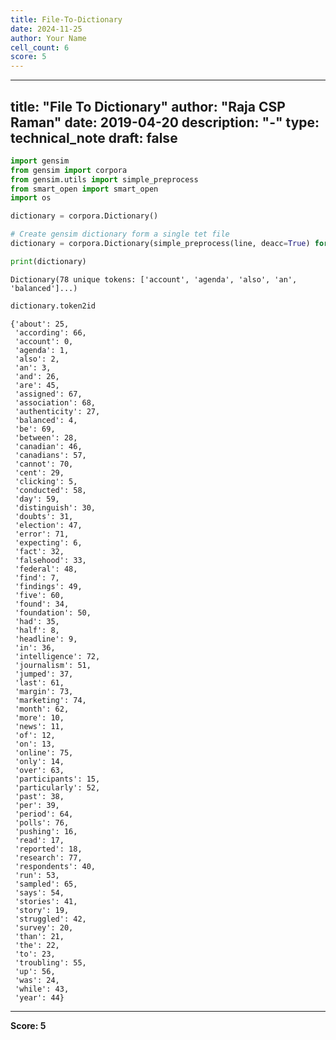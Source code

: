 ```yaml
---
title: File-To-Dictionary
date: 2024-11-25
author: Your Name
cell_count: 6
score: 5
---
```


---
title: "File To Dictionary"
author: "Raja CSP Raman"
date: 2019-04-20
description: "-"
type: technical_note
draft: false
---

```python
import gensim
from gensim import corpora
from gensim.utils import simple_preprocess
from smart_open import smart_open
import os
```


```python
dictionary = corpora.Dictionary()
```


```python
# Create gensim dictionary form a single tet file
dictionary = corpora.Dictionary(simple_preprocess(line, deacc=True) for line in open('sample.txt', encoding='utf-8'))
```


```python
print(dictionary)
```

    Dictionary(78 unique tokens: ['account', 'agenda', 'also', 'an', 'balanced']...)



```python
dictionary.token2id
```




    {'about': 25,
     'according': 66,
     'account': 0,
     'agenda': 1,
     'also': 2,
     'an': 3,
     'and': 26,
     'are': 45,
     'assigned': 67,
     'association': 68,
     'authenticity': 27,
     'balanced': 4,
     'be': 69,
     'between': 28,
     'canadian': 46,
     'canadians': 57,
     'cannot': 70,
     'cent': 29,
     'clicking': 5,
     'conducted': 58,
     'day': 59,
     'distinguish': 30,
     'doubts': 31,
     'election': 47,
     'error': 71,
     'expecting': 6,
     'fact': 32,
     'falsehood': 33,
     'federal': 48,
     'find': 7,
     'findings': 49,
     'five': 60,
     'found': 34,
     'foundation': 50,
     'had': 35,
     'half': 8,
     'headline': 9,
     'in': 36,
     'intelligence': 72,
     'journalism': 51,
     'jumped': 37,
     'last': 61,
     'margin': 73,
     'marketing': 74,
     'month': 62,
     'more': 10,
     'news': 11,
     'of': 12,
     'on': 13,
     'online': 75,
     'only': 14,
     'over': 63,
     'participants': 15,
     'particularly': 52,
     'past': 38,
     'per': 39,
     'period': 64,
     'polls': 76,
     'pushing': 16,
     'read': 17,
     'reported': 18,
     'research': 77,
     'respondents': 40,
     'run': 53,
     'sampled': 65,
     'says': 54,
     'stories': 41,
     'story': 19,
     'struggled': 42,
     'survey': 20,
     'than': 21,
     'the': 22,
     'to': 23,
     'troubling': 55,
     'up': 56,
     'was': 24,
     'while': 43,
     'year': 44}




---
**Score: 5**